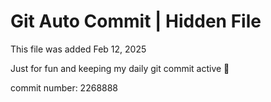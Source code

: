 # Git Auto Commit | Hidden File

This file was added Feb 12, 2025

Just for fun and keeping my daily git commit active 🤪

commit number: 2268888
